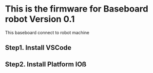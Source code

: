 # This is the firmware for Baseboard robot Version 0.1
This baseboard connect to robot machine
## Step1. Install VSCode
## Step2. Install Platform IOß
